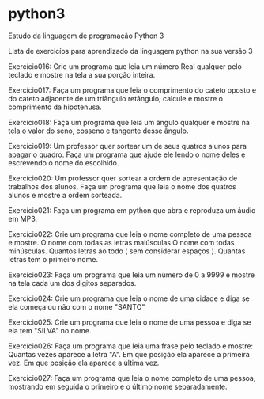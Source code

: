 # python3
Estudo da linguagem de programação Python 3

Lista de exercicíos para aprendizado da linguagem python na sua versão 3

Exercício016: Crie um programa que leia um número Real qualquer pelo teclado e mostre na tela a sua porção inteira.

Exercício017: Faça um programa que leia o comprimento do cateto oposto e do cateto adjacente de um triângulo retângulo, calcule e mostre o               comprimento da hipotenusa.

Exercício018: Faça um programa que leia um ângulo qualquer e mostre na tela o valor do seno, cosseno e tangente desse ângulo.

Exercício019: Um professor quer sortear um de seus quatros alunos para apagar o quadro. Faça um programa que ajude ele lendo o nome                     deles e escrevendo o nome do escolhido.

Exercício020: Um professor quer sortear a ordem de apresentação de trabalhos dos alunos. Faça um programa que leia o nome dos quatros                   alunos e mostre a ordem sorteada.

Exercício021: Faça um programa em python que abra e reproduza um áudio em MP3.

Exercício022: Crie um programa que leia o nome completo de uma pessoa e mostre.
              O nome com todas as letras maiúsculas
              O nome com todas minúsculas.
              Quantos letras ao todo ( sem considerar espaços ).
              Quantas letras tem o primeiro nome.
              
Exercício023: Faça um programa que leia um número de 0 a 9999 e mostre na tela cada um dos digitos separados.

Exercício024: Crie um programa que leia o nome de uma cidade e diga se ela começa ou não com o nome "SANTO"

Exercício025: Crie um programa que leia o nome de uma pessoa e diga se ela tem "SILVA" no nome.

Exercício026: Faça um programa que leia uma frase pelo teclado e mostre:
              Quantas vezes aparece a letra "A".
              Em que posição ela aparece a primeira vez.
              Em que posição ela aparece a última vez.
          
Exercício027: Faça um programa que leia o nome completo de uma pessoa,  mostrando em seguida o primeiro e o último nome separadamente.
